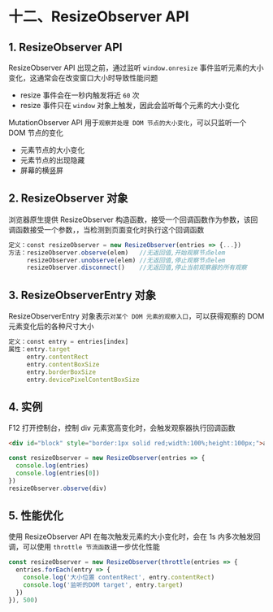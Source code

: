 # 十二、ResizeObserver API

## 1. ResizeObserver API

ResizeObserver API 出现之前，通过监听 `window.onresize` 事件监听元素的大小变化，这通常会在改变窗口大小时导致性能问题

* resize 事件会在一秒内触发将近 `60` 次
* resize 事件只在 `window` 对象上触发，因此会监听每个元素的大小变化

MutationObserver API 用于`观察并处理 DOM 节点的大小变化`，可以只监听一个 DOM 节点的变化

* 元素节点的大小变化
* 元素节点的出现隐藏
* 屏幕的横竖屏

## 2. ResizeObserver 对象

浏览器原生提供 ResizeObserver 构造函数，接受一个回调函数作为参数，该回调函数接受一个参数，，当检测到页面变化时执行这个回调函数

```js
定义：const resizeObserver = new ResizeObserver(entries => {...})
方法：resizeObserver.observe(elem)   //无返回值,开始观察节点elem
     resizeObserver.unobserve(elem) //无返回值,停止观察节点elem
     resizeObserver.disconnect()    //无返回值,停止当前观察器的所有观察
```

## 3. ResizeObserverEntry 对象

ResizeObserverEntry 对象表示`对某个 DOM 元素的观察入口`，可以获得观察的 DOM 元素变化后的各种尺寸大小

```js
定义：const entry = entries[index]
属性：entry.target               
     entry.contentRect               
     entry.contentBoxSize            
     entry.borderBoxSize        
     entry.devicePixelContentBoxSize 
```

## 4. 实例

F12 打开控制台，控制 div 元素宽高变化时，会触发观察器执行回调函数

```html
<div id="block" style="border:1px solid red;width:100%;height:100px;">aaa</div>
```

```js
const resizeObserver = new ResizeObserver(entries => {
  console.log(entries)
  console.log(entries[0])
})
resizeObserver.observe(div)
```

## 5. 性能优化

使用 ResizeObserver API 在每次触发元素的大小变化时，会在 1s 内多次触发回调，可以使用 `throttle 节流函数`进一步优化性能

```js
const resizeObserver = new ResizeObserver(throttle(entries => {
  entries.forEach(entry => {
    console.log('大小位置 contentRect', entry.contentRect)
    console.log('监听的DOM target', entry.target)
  })
}), 500)
```
